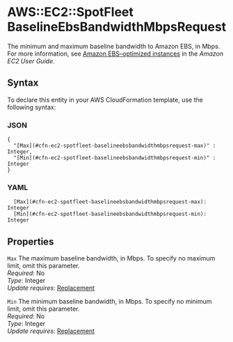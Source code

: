 # AWS::EC2::SpotFleet BaselineEbsBandwidthMbpsRequest<a name="aws-properties-ec2-spotfleet-baselineebsbandwidthmbpsrequest"></a>

The minimum and maximum baseline bandwidth to Amazon EBS, in Mbps\. For more information, see [Amazon EBS–optimized instances](https://docs.aws.amazon.com/AWSEC2/latest/UserGuide/ebs-optimized.html) in the _Amazon EC2 User Guide_\.

## Syntax<a name="aws-properties-ec2-spotfleet-baselineebsbandwidthmbpsrequest-syntax"></a>

To declare this entity in your AWS CloudFormation template, use the following syntax:

### JSON<a name="aws-properties-ec2-spotfleet-baselineebsbandwidthmbpsrequest-syntax.json"></a>

```
{
  "[Max](#cfn-ec2-spotfleet-baselineebsbandwidthmbpsrequest-max)" : Integer,
  "[Min](#cfn-ec2-spotfleet-baselineebsbandwidthmbpsrequest-min)" : Integer
}
```

### YAML<a name="aws-properties-ec2-spotfleet-baselineebsbandwidthmbpsrequest-syntax.yaml"></a>

```
  [Max](#cfn-ec2-spotfleet-baselineebsbandwidthmbpsrequest-max): Integer
  [Min](#cfn-ec2-spotfleet-baselineebsbandwidthmbpsrequest-min): Integer
```

## Properties<a name="aws-properties-ec2-spotfleet-baselineebsbandwidthmbpsrequest-properties"></a>

`Max` <a name="cfn-ec2-spotfleet-baselineebsbandwidthmbpsrequest-max"></a>
The maximum baseline bandwidth, in Mbps\. To specify no maximum limit, omit this parameter\.  
_Required_: No  
_Type_: Integer  
_Update requires_: [Replacement](https://docs.aws.amazon.com/AWSCloudFormation/latest/UserGuide/using-cfn-updating-stacks-update-behaviors.html#update-replacement)

`Min` <a name="cfn-ec2-spotfleet-baselineebsbandwidthmbpsrequest-min"></a>
The minimum baseline bandwidth, in Mbps\. To specify no minimum limit, omit this parameter\.  
_Required_: No  
_Type_: Integer  
_Update requires_: [Replacement](https://docs.aws.amazon.com/AWSCloudFormation/latest/UserGuide/using-cfn-updating-stacks-update-behaviors.html#update-replacement)
